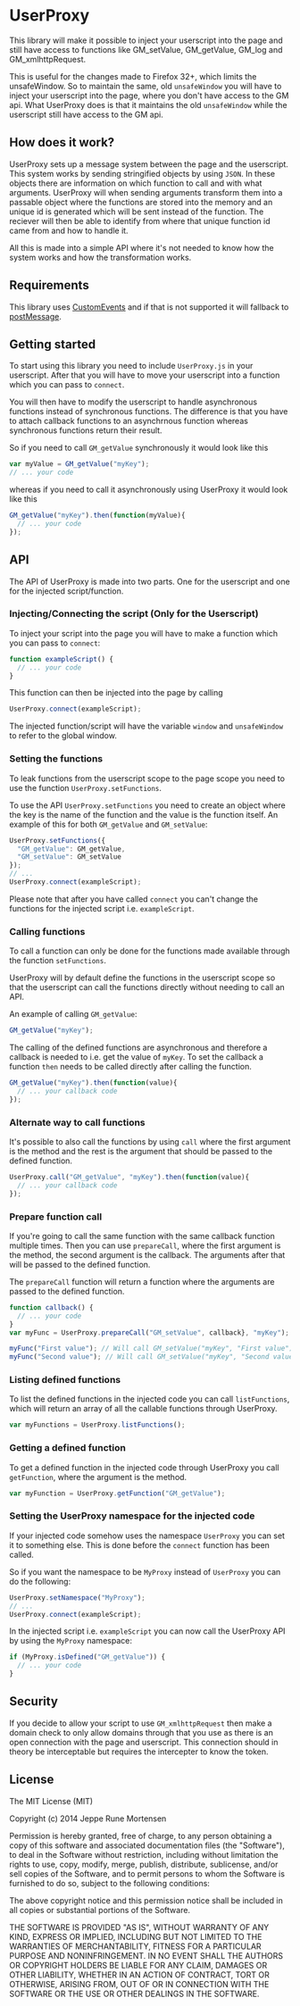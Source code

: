 UserProxy
==============
This library will make it possible to inject your userscript into the page and still
have access to functions like GM_setValue, GM_getValue, GM_log and GM_xmlhttpRequest.

This is useful for the changes made to Firefox 32+, which limits the unsafeWindow. So
to maintain the same, old `unsafeWindow` you will have to inject your userscript into
the page, where you don't have access to the GM api. What UserProxy does is that it
maintains the old `unsafeWindow` while the userscript still have access to the GM api.

How does it work?
-----------------
UserProxy sets up a message system between the page and the userscript. This system
works by sending stringified objects by using `JSON`. In these objects there are
information on which function to call and with what arguments. UserProxy will when
sending arguments transform them into a passable object where the functions are
stored into the memory and an unique id is generated which will be sent instead
of the function. The reciever will then be able to identify from where that
unique function id came from and how to handle it.

All this is made into a simple API where it's not needed to know how the system
works and how the transformation works.

Requirements
------------
This library uses [CustomEvents](https://developer.mozilla.org/en/docs/Web/API/CustomEvent)
and if that is not supported it will fallback to
[postMessage](https://developer.mozilla.org/en-US/docs/Web/API/Window.postMessage).

Getting started
---------------
To start using this library you need to include `UserProxy.js` in your userscript.
After that you will have to move your userscript into a function which you can
pass to `connect`.

You will then have to modify the userscript to handle asynchronous functions instead
of synchronous functions. The difference is that you have to attach callback functions
to an asynchrnous function whereas synchronous functions return their result.

So if you need to call `GM_getValue` synchronously it would look like this
```JavaScript
var myValue = GM_getValue("myKey");
// ... your code
```

whereas if you need to call it asynchronously using UserProxy it would look like this
```JavaScript
GM_getValue("myKey").then(function(myValue){
  // ... your code
});
```

API
---
The API of UserProxy is made into two parts. One for the userscript and one for
the injected script/function.

### Injecting/Connecting the script (Only for the Userscript)
To inject your script into the page you will have to make a function which you can
pass to `connect`:
```JavaScript
function exampleScript() {
  // ... your code
}
```

This function can then be injected into the page by calling
```JavaScript
UserProxy.connect(exampleScript);
```

The injected function/script will have the variable `window` and `unsafeWindow`
to refer to the global window.

### Setting the functions
To leak functions from the userscript scope to the page scope you need to use the
function `UserProxy.setFunctions`.

To use the API `UserProxy.setFunctions` you need to create an object where the
key is the name of the function and the value is the function itself.
An example of this for both `GM_getValue` and `GM_setValue`:
```JavaScript
UserProxy.setFunctions({
  "GM_getValue": GM_getValue,
  "GM_setValue": GM_setValue
});
// ...
UserProxy.connect(exampleScript);
```

Please note that after you have called `connect` you can't change the functions
for the injected script i.e. `exampleScript`.

### Calling functions
To call a function can only be done for the functions made available through the
function `setFunctions`.

UserProxy will by default define the functions in the userscript scope so that
the userscript can call the functions directly without needing to call an API.

An example of calling `GM_getValue`:
```JavaScript
GM_getValue("myKey");
```

The calling of the defined functions are asynchronous and therefore a callback
is needed to i.e. get the value of `myKey`. To set the callback a function
`then` needs to be called directly after calling the function.

```JavaScript
GM_getValue("myKey").then(function(value){
  // ... your callback code
});
```

### Alternate way to call functions
It's possible to also call the functions by using `call` where the first argument
is the method and the rest is the argument that should be passed to the defined
function.

```JavaScript
UserProxy.call("GM_getValue", "myKey").then(function(value){
  // ... your callback code
});
```

### Prepare function call
If you're going to call the same function with the same callback function multiple
times. Then you can use `prepareCall`, where the first argument is the method, the
second argument is the callback. The arguments after that will be passed to the
defined function.

The `prepareCall` function will return a function where the arguments are passed to the defined
function.

```JavaScript
function callback() {
  // ... your code
}
var myFunc = UserProxy.prepareCall("GM_setValue", callback}, "myKey");

myFunc("First value"); // Will call GM_setValue("myKey", "First value").then(callback);
myFunc("Second value"); // Will call GM_setValue("myKey", "Second value").then(callback);
```

### Listing defined functions
To list the defined functions in the injected code you can call `listFunctions`,
which will return an array of all the callable functions through UserProxy.

```JavaScript
var myFunctions = UserProxy.listFunctions();
```

### Getting a defined function
To get a defined function in the injected code through UserProxy you call
`getFunction`, where the argument is the method.

```JavaScript
var myFunction = UserProxy.getFunction("GM_getValue");
```

### Setting the UserProxy namespace for the injected code
If your injected code somehow uses the namespace `UserProxy` you can set it to
something else. This is done before the `connect` function has been called.

So if you want the namespace to be `MyProxy` instead of `UserProxy` you can do
the following:

```JavaScript
UserProxy.setNamespace("MyProxy");
// ... 
UserProxy.connect(exampleScript);
```

In the injected script i.e. `exampleScript` you can now call the UserProxy API
by using the `MyProxy` namespace:

```JavaScript
if (MyProxy.isDefined("GM_getValue")) {
  // ... your code
}
```

Security
--------
If you decide to allow your script to use `GM_xmlhttpRequest` then make a domain
check to only allow domains through that you use as there is an open connection
with the page and userscript. This connection should in theory be interceptable
but requires the intercepter to know the token.

License
-------
The MIT License (MIT)

Copyright (c) 2014 Jeppe Rune Mortensen

Permission is hereby granted, free of charge, to any person obtaining a copy of
this software and associated documentation files (the "Software"), to deal in
the Software without restriction, including without limitation the rights to
use, copy, modify, merge, publish, distribute, sublicense, and/or sell copies of
the Software, and to permit persons to whom the Software is furnished to do so,
subject to the following conditions:

The above copyright notice and this permission notice shall be included in all
copies or substantial portions of the Software.

THE SOFTWARE IS PROVIDED "AS IS", WITHOUT WARRANTY OF ANY KIND, EXPRESS OR
IMPLIED, INCLUDING BUT NOT LIMITED TO THE WARRANTIES OF MERCHANTABILITY, FITNESS
FOR A PARTICULAR PURPOSE AND NONINFRINGEMENT. IN NO EVENT SHALL THE AUTHORS OR
COPYRIGHT HOLDERS BE LIABLE FOR ANY CLAIM, DAMAGES OR OTHER LIABILITY, WHETHER
IN AN ACTION OF CONTRACT, TORT OR OTHERWISE, ARISING FROM, OUT OF OR IN
CONNECTION WITH THE SOFTWARE OR THE USE OR OTHER DEALINGS IN THE SOFTWARE.